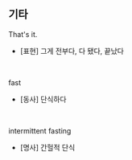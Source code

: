 ## 기타

That's it.
- [표현] 그게 전부다, 다 됐다, 끝났다

<br>

fast
- [동사] 단식하다

<br>

intermittent fasting
- [명사] 간헐적 단식
